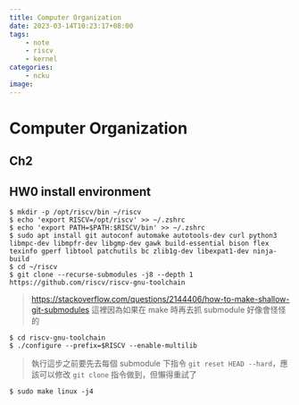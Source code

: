 ```yaml
---
title: Computer Organization
date: 2023-03-14T10:23:17+08:00
tags:
    - note
    - riscv
    - kernel
categories:
    - ncku
image:
---
```


# Computer Organization

## Ch2

## HW0 install environment

```
$ mkdir -p /opt/riscv/bin ~/riscv
$ echo 'export RISCV=/opt/riscv' >> ~/.zshrc
$ echo 'export PATH=$PATH:$RISCV/bin' >> ~/.zshrc
$ sudo apt install git autoconf automake autotools-dev curl python3 libmpc-dev libmpfr-dev libgmp-dev gawk build-essential bison flex texinfo gperf libtool patchutils bc zlib1g-dev libexpat1-dev ninja-build
$ cd ~/riscv
$ git clone --recurse-submodules -j8 --depth 1 https://github.com/riscv/riscv-gnu-toolchain
```

> https://stackoverflow.com/questions/2144406/how-to-make-shallow-git-submodules
> 這裡因為如果在 make 時再去抓 submodule 好像會怪怪的

```
$ cd riscv-gnu-toolchain
$ ./configure --prefix=$RISCV --enable-multilib
```
> 執行這步之前要先去每個 submodule 下指令 `git reset HEAD --hard`，應該可以修改 `git clone` 指令做到，但懶得重試了
```
$ sudo make linux -j4
```
